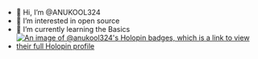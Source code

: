 - 👋 Hi, I’m @ANUKOOL324
- 👀 I’m interested in open source 
- 🌱 I’m currently learning the Basics
-  
  [![An image of @anukool324's Holopin badges, which is a link to view their full Holopin profile](https://holopin.me/anukool324)](https://holopin.io/@anukool324)


